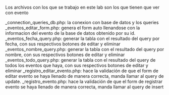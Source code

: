 Los archivos con los que se trabajo en este lab son los que tienen que ver con evento

_connection_queries_db.php: la conexion con base de datos y los queries
_eventos_editar_form.php: genera el form auto llenandose con la informacion del evento de la base de datos obtenido por su id.
_eventos_fecha_query.php: generar la tabla con el resultado del query por fecha, con sus respectivos botones de editar y eliminar
_eventos_nombre_query.php: generar la tabla con el resultado del query por nombre, con sus respectivos botones de editar y eliminar
_eventos_todo_query.php: generar la tabla con el resultado del query de todos los eventos que haya, con sus respectivos botones de editar y eliminar
_registro_editar_evento.php: hace la validación de que el form de editar evento se haya llenado de manera correcta, manda llamar al query de update.
_registro_evento.php: hace la validación de que el form de registrar evento se haya llenado de manera correcta, manda llamar al query de insert
